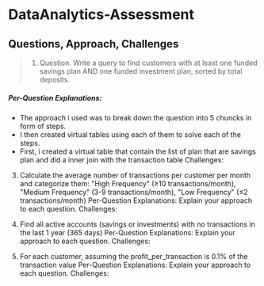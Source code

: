 # DataAnalytics-Assessment

## Questions, Approach, Challenges
> 1. Question. Write a query to find customers with at least one funded savings plan AND one funded investment plan, sorted by total deposits.
##### Per-Question Explanations:
- The approach i used was to break down the question into 5 chuncks in form of steps.
- I then created virtual tables using each of them to solve each of the steps.
- First, i created a virtual table that contain the list of plan that are savings plan and did a inner join with the transaction table
  Challenges:

3. Calculate the average number of transactions per customer per month and categorize them: "High Frequency" (≥10 transactions/month), "Medium Frequency" (3-9 transactions/month), "Low Frequency" (≤2 transactions/month)
   Per-Question Explanations: Explain your approach to each question.
   Challenges:

4. Find all active accounts (savings or investments) with no transactions in the last 1 year (365 days)
   Per-Question Explanations: Explain your approach to each question.
   Challenges:

5.  For each customer, assuming the profit_per_transaction is 0.1% of the transaction value
   Per-Question Explanations: Explain your approach to each question.
   Challenges:

